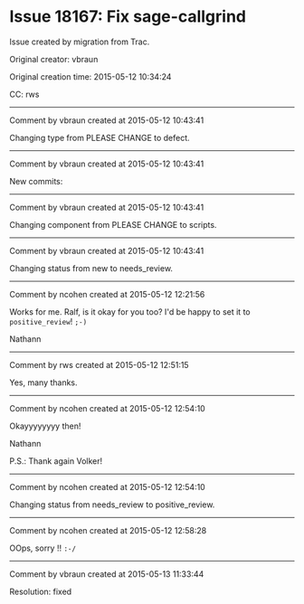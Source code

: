 # Issue 18167: Fix sage-callgrind

Issue created by migration from Trac.

Original creator: vbraun

Original creation time: 2015-05-12 10:34:24

CC:  rws




---

Comment by vbraun created at 2015-05-12 10:43:41

Changing type from PLEASE CHANGE to defect.


---

Comment by vbraun created at 2015-05-12 10:43:41

New commits:


---

Comment by vbraun created at 2015-05-12 10:43:41

Changing component from PLEASE CHANGE to scripts.


---

Comment by vbraun created at 2015-05-12 10:43:41

Changing status from new to needs_review.


---

Comment by ncohen created at 2015-05-12 12:21:56

Works for me. Ralf, is it okay for you too? I'd be happy to set it to `positive_review`! `;-)`

Nathann


---

Comment by rws created at 2015-05-12 12:51:15

Yes, many thanks.


---

Comment by ncohen created at 2015-05-12 12:54:10

Okayyyyyyyy then!

Nathann

P.S.: Thank again Volker!


---

Comment by ncohen created at 2015-05-12 12:54:10

Changing status from needs_review to positive_review.


---

Comment by ncohen created at 2015-05-12 12:58:28

OOps, sorry !! `:-/`


---

Comment by vbraun created at 2015-05-13 11:33:44

Resolution: fixed
